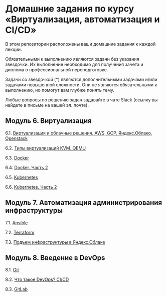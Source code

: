 # Домашние задания по курсу «Виртуализация, автоматизация и CI/CD»

В этом репозитории расположены ваши домашние задания к каждой лекции. 

Обязательными к выполнению являются задачи без указания звездочки. Их выполнение необходимо для получения зачета и диплома о профессиональной переподготовке.

Задачи со звездочкой (*) являются дополнительными задачами и/или задачами повышенной сложности. Они не являются обязательными к выполнению, но помогут вам глубже понять тему.

Любые вопросы по решению задач задавайте в чате Slack (ссылку вы найдете в письме на вашей эл. почте).

## Модуль 6. Виртуализация

6.1. [Виртуализация и облачные решения. AWS, GCP, Яндекс.Облако, Openstack](https://github.com/netology-code/sdvps-homeworks/blob/main/6-01.md)

6.2. [Типы виртуализаций KVM, QEMU](https://github.com/netology-code/sdvps-homeworks/blob/main/6-02.md)

6.3. [Docker](https://github.com/netology-code/sdvps-homeworks/blob/main/6-03.md)

6.4. [Docker. Часть 2](https://github.com/netology-code/sdvps-homeworks/blob/main/6-04.md)

6.5. [Kubernetes](https://github.com/netology-code/sdvps-homeworks/blob/main/6-05.md)

6.6. [Kubernetes. Часть 2](https://github.com/netology-code/sdvps-homeworks/blob/main/6-06.md)


## Модуль 7. Автоматизация администрирования инфраструктуры

7.1. [Ansible](https://github.com/netology-code/sdvps-homeworks/blob/main/7-01.md)

7.2. [Terraform](https://github.com/netology-code/sdvps-homeworks/blob/main/7-02.md)

7.3. [Подъем инфраструктуры в Яндекс.Облаке](https://github.com/netology-code/sdvps-homeworks/blob/main/7-03.md)


## Модуль 8. Введение в DevOps

8.1. [Git](https://github.com/netology-code/sdvps-homeworks/blob/main/8-01.md)

8.2. [Что такое DevOps? CI/CD](https://github.com/netology-code/sdvps-homeworks/blob/main/8-02.md)

8.3. [GitLab]()






